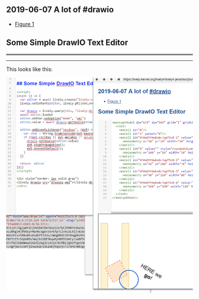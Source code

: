 ## 2019-06-07 A lot of #drawio

 - [Figure 1](../../figures/figure1.xml)

## Some Simple DrawIO Text Editor

<script>
(async () => {
  var result = await lively.create("div")
  
  var editor = await lively.create("lively-code-mirror")
  lively.setExtent(editor, lively.pt(600,400))
  var inspector = await lively.create("lively-inspector")
  lively.setExtent(inspector, lively.pt(600,400))
  lively.setPosition(inspector, lively.pt(600,0))
  
  var drawio = lively.query(this, "lively-drawio")
  await editor.loaded
  editor.editor.setOption("mode", "xml")
  editor.value = await drawio.getSource(true)
  
  editor.addEventListener("keydown", async (evt) => {
    var char = String.fromCharCode(evt.keyCode || evt.charCode);
    if ((evt.ctrlKey || evt.metaKey /* metaKey = cmd key on Mac */) && char == "S") {
      await drawio.setSource(editor.value)
      
      drawio.updateGraphModel()
      
      evt.stopPropagation();
      evt.preventDefault();
    }
  })

  async function updateGraphModel() {
    var doc = await drawio.getGraphModel()
    inspector.inspect(doc.documentElement)  
  }
  updateGraphModel()


  return  (<div style="position: relative; border: 1px solid blue">{editor}{inspector}</div>)
})()
</script>

<div style="border: 2px solid gray">
<lively-drawio src="drwaio2.xml"></lively-drawio>
</div>

---

This looks like this:


![](drawio_source_editor.png)